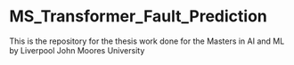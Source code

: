 # MS_Transformer_Fault_Prediction
This is the repository for the thesis work done for the Masters in AI and ML by Liverpool John Moores University
